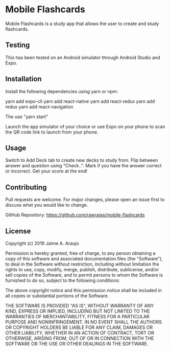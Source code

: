 # Mobile Flashcards

Mobile Flashcards is a study app that allows the user to create and study flashcards.

## Testing

This has been tested on an Android simulator through Android Studio and Expo.

## Installation

Install the following dependencies using yarn or npm:

yarn add expo-cli
yarn add react-native
yarn add react-redux
yarn add redux
yarn add react-navigation

The use "yarn start"

Launch the app simulator of your choice or use Expo on your phone to scan the QR code link to launch from your phone.

## Usage

Switch to Add Deck tab to create new decks to study from. 
Flip between answer and question using "Check..". 
Mark if you have the answer correct or incorrect. 
Get your score at the end!

## Contributing
Pull requests are welcome. For major changes, please open an issue first to discuss what you would like to change.

GitHub Repository: https://github.com/rawrajas/mobile-flashcards

## License
Copyright (c) 2019 Jaime A. Araujo

Permission is hereby granted, free of charge, to any person obtaining a copy
of this software and associated documentation files (the "Software"), to deal
in the Software without restriction, including without limitation the rights
to use, copy, modify, merge, publish, distribute, sublicense, and/or sell
copies of the Software, and to permit persons to whom the Software is
furnished to do so, subject to the following conditions:

The above copyright notice and this permission notice shall be included in all
copies or substantial portions of the Software.

THE SOFTWARE IS PROVIDED "AS IS", WITHOUT WARRANTY OF ANY KIND, EXPRESS OR
IMPLIED, INCLUDING BUT NOT LIMITED TO THE WARRANTIES OF MERCHANTABILITY,
FITNESS FOR A PARTICULAR PURPOSE AND NONINFRINGEMENT. IN NO EVENT SHALL THE
AUTHORS OR COPYRIGHT HOLDERS BE LIABLE FOR ANY CLAIM, DAMAGES OR OTHER
LIABILITY, WHETHER IN AN ACTION OF CONTRACT, TORT OR OTHERWISE, ARISING FROM,
OUT OF OR IN CONNECTION WITH THE SOFTWARE OR THE USE OR OTHER DEALINGS IN THE
SOFTWARE.